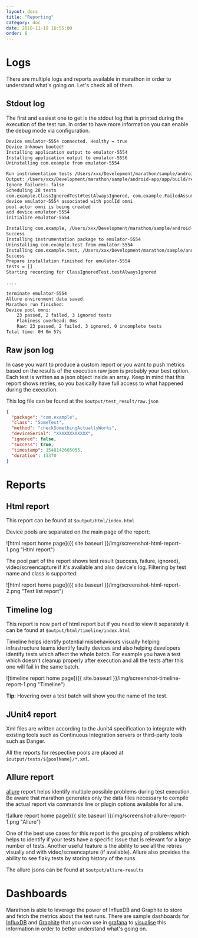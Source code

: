 ```yaml
---
layout: docs
title: "Reporting"
category: doc
date: 2018-11-19 16:55:00
order: 6
---
```


# Logs
There are multiple logs and reports available in marathon in order to understand what's going on. Let's check all of them.

## Stdout log
The first and easiest one to get is the stdout log that is printed during the execution of the test run. In order to have more information
 you can enable the debug mode via configuration.

```bash
Device emulator-5554 connected. Healthy = true
Device Unknown booted!
Installing application output to emulator-5554
Installing application output to emulator-5556
Uninstalling com.example from emulator-5554

Run instrumentation tests /Users/xxx/Development/marathon/sample/android-app/app/build/outputs/apk/androidTest/debug/app-debug-androidTest.apk for app /Users/xxx/Development/marathon/sample/android-app/app/build/outputs/apk/debug/app-debug.apk
Output: /Users/xxx/Development/marathon/sample/android-app/app/build/reports/marathon/debugAndroidTest
Ignore failures: false
Scheduling 28 tests
com.example.ClassIgnoredTest#testAlwaysIgnored, com.example.FailedAssumptionTest#failedAssumptionTest, com.example.FailedAssumptionTest#ignoreTest, com.example.MainActivityFlakyTest#testTextFlaky, com.example.MainActivityFlakyTest#testTextFlaky1, com.example.MainActivityFlakyTest#testTextFlaky2, com.example.MainActivityFlakyTest#testTextFlaky3, com.example.MainActivityFlakyTest#testTextFlaky4, com.example.MainActivityFlakyTest#testTextFlaky5, com.example.MainActivityFlakyTest#testTextFlaky6, com.example.MainActivityFlakyTest#testTextFlaky7, com.example.MainActivityFlakyTest#testTextFlaky8, com.example.MainActivitySlowTest#testTextSlow, com.example.MainActivitySlowTest#testTextSlow1, com.example.MainActivitySlowTest#testTextSlow2, com.example.MainActivitySlowTest#testTextSlow3, com.example.MainActivitySlowTest#testTextSlow4, com.example.MainActivityTest#testText, com.example.MainActivityTest#testText1, com.example.MainActivityTest#testText2, com.example.MainActivityTest#testText3, com.example.MainActivityTest#testText4, com.example.MainActivityTest#testText5, com.example.MainActivityTest#testText6, com.example.MainActivityTest#testText7, com.example.MainActivityTest#testText8, com.example.MainActivityTest#testText9, com.example.ParameterizedTest#test
device emulator-5554 associated with poolId omni
pool actor omni is being created
add device emulator-5554
initialize emulator-5554

Installing com.example, /Users/xxx/Development/marathon/sample/android-app/app/build/outputs/apk/debug/app-debug.apk to emulator-5554
Success
Installing instrumentation package to emulator-5554
Uninstalling com.example.test from emulator-5554
Installing com.example.test, /Users/xxx/Development/marathon/sample/android-app/app/build/outputs/apk/androidTest/debug/app-debug-androidTest.apk to emulator-5554
Success
Prepare installation finished for emulator-5554
tests = []
Starting recording for ClassIgnoredTest.testAlwaysIgnored

....

terminate emulator-5554
Allure environment data saved.
Marathon run finished:
Device pool omni:
	23 passed, 2 failed, 3 ignored tests
	Flakiness overhead: 0ms
	Raw: 23 passed, 2 failed, 3 ignored, 0 incomplete tests
Total time: 0H 0m 57s
```


## Raw json log
In case you want to produce a custom report or you want to push metrics based on the results of the execution raw json is probably your best
 option. Each test is written as a json object inside an array. Keep in mind that this report shows retries, so you basically have full
 access to what happened during the execution.
 
This log file can be found at the `$output/test_result/raw.json`

```json
{
  "package": "com.example",
  "class": "SomeTest",
  "method": "checkSomethingActuallyWorks",
  "deviceSerial": "XXXXXXXXXXXX",
  "ignored": false,
  "success": true,
  "timestamp": 1548142665055,
  "duration": 13370
}
```

# Reports

## Html report
This report can be found at `$output/html/index.html`

Device pools are separated on the main page of the report:

![html report home page]({{ site.baseurl }}/img/screenshot-html-report-1.png "Html report")

The pool part of the report shows test result (success, failure, ignored), video/screencapture if it's available and also device's log.
 Filtering by test name and class is supported:
 
![html report home page]({{ site.baseurl }}/img/screenshot-html-report-2.png "Test list report")

## Timeline log
This report is now part of html report but if you need to view it separately it can be found at `$output/html/timeline/index.html`

Timeline helps identify potential misbehaviours visually helping infrastructure teams identify faulty devices and also helping developers
 identify tests which affect the whole batch. For example you have a test which doesn't cleanup properly after execution and all the tests
 after this one will fail in the same batch. 

![timeline report home page]({{ site.baseurl }}/img/screenshot-timeline-report-1.png "Timeline")

**Tip**: Hovering over a test batch will show you the name of the test.

## JUnit4 report
Xml files are written according to the Junit4 specification to integrate with existing tools such as Continuous Integration servers or
 third-party tools such as Danger.
 
All the reports for respective pools are placed at `$output/tests/${poolName}/*.xml`.

## Allure report
[allure][1] report helps identify multiple possible problems during test execution. Be aware that marathon generates only the data files
 necessary to compile the actual report via commands line or plugin options available for allure.

![allure report home page]({{ site.baseurl }}/img/screenshot-allure-report-1.png "Allure")

One of the best use cases for this report is the grouping of problems which helps to identify if your tests have a specific issue that is
 relevant for a large number of tests. Another useful feature is the ability to see all the retries visually and with video/screencapture
 (if available). Allure also provides the ability to see flaky tests by storing history of the runs.

The allure jsons can be found at `$output/allure-results`

# Dashboards
Marathon is able to leverage the power of InfluxDB and Graphite to store and fetch the metrics about the test runs. There are sample
 dashboards for [InfluxDB][3] and [Graphite][4] that you can use in [grafana][2] to [visualise][5] this information in order to better
 understand what's going on.

[1]: https://github.com/allure-framework/allure2/
[2]: https://grafana.com/
[3]: https://github.com/Malinskiy/marathon/blob/develop/assets/influxdb-grafana-dashboard.json
[4]: https://github.com/Malinskiy/marathon/blob/develop/assets/graphite-grafana-dashboard.json
[5]: https://snapshot.raintank.io/dashboard/snapshot/j5rbxzFhfMDG6eKIcB9sLcH16IICyzvW?orgId=2
